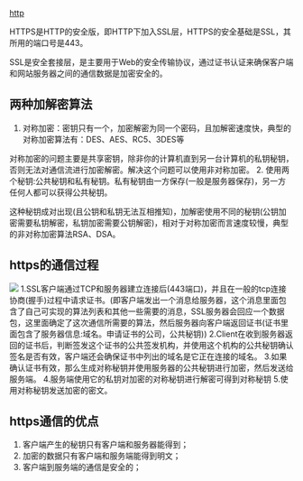 [http](http://blog.csdn.net/hguisu/article/details/8680808)

HTTPS是HTTP的安全版，即HTTP下加入SSL层，HTTPS的安全基础是SSL，其所用的端口号是443。

SSL是安全套接层，是主要用于Web的安全传输协议，通过证书认证来确保客户端和网站服务器之间的通信数据是加密安全的。

## 两种加解密算法
1. 对称加密：密钥只有一个，加密解密为同一个密码，且加解密速度快，典型的对称加密算法有：DES、AES、RC5、3DES等

对称加密的问题主要是共享密钥，除非你的计算机直到另一台计算机的私钥秘钥，否则无法对通信流进行加密解密。解决这个问题可以使用非对称加密。
2. 使用两个秘钥:公共秘钥和私有秘钥。私有秘钥由一方保存(一般是服务器保存)，另一方任何人都可以获得公共秘钥。

这种秘钥成对出现(且公钥和私钥无法互相推知)，加解密使用不同的秘钥(公钥加密需要私钥解密，私钥加密需要公钥解密)，相对于对称加密而言速度较慢，典型的非对称加密算法RSA、DSA。
## https的通信过程
![](http://oqnfoupsj.bkt.clouddn.com/17-8-18/71226151.jpg)
1.SSL客户端通过TCP和服务器建立连接后(443端口)，并且在一般的tcp连接协商(握手)过程中请求证书。(即客户端发出一个消息给服务器，这个消息里面包含了自己可实现的算法列表和其他一些需要的消息，SSL服务器会回应一个数据包，这里面确定了这次通信所需要的算法，然后服务器向客户端返回证书(证书里面包含了服务器信息:域名。申请证书的公司，公共秘钥))
2.Client在收到服务器返回的证书后，判断签发这个证书的公共签发机构，并使用这个机构的公共秘钥确认签名是否有效，客户端还会确保证书中列出的域名是它正在连接的域名。
3.如果确认证书有效，那么生成对称秘钥并使用服务器的公共秘钥进行加密，然后发送给服务端。
4.服务端使用它的私钥对加密的对称秘钥进行解密可得到对称秘钥
5.使用对称秘钥发送加密的密文。

## https通信的优点
1. 客户端产生的秘钥只有客户端和服务器能得到；
2. 加密的数据只有客户端和服务端能得到明文；
3. 客户端到服务端的通信是安全的；
